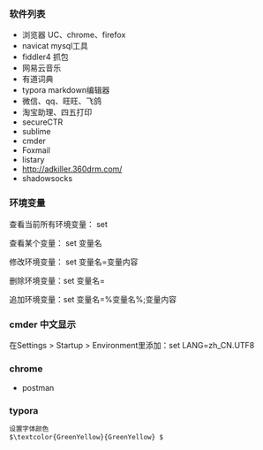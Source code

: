 ### 软件列表

* 浏览器 UC、chrome、firefox
* navicat mysql工具
* fiddler4 抓包
* 网易云音乐
* 有道词典
* typora  markdown编辑器
* 微信、qq、旺旺、飞鸽
* 淘宝助理、四五打印
* secureCTR
* sublime
* cmder
* Foxmail
* listary
* http://adkiller.360drm.com/
* shadowsocks

### 环境变量

查看当前所有环境变量： set

查看某个变量： set 变量名

修改环境变量： set 变量名=变量内容

删除环境变量：set 变量名=

追加环境变量：set 变量名=%变量名%;变量内容

### cmder 中文显示

在Settings > Startup > Environment里添加：set LANG=zh_CN.UTF8

### chrome

* postman

### typora


```python
设置字体颜色
$\textcolor{GreenYellow}{GreenYellow} $
```
